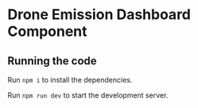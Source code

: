 
  # Drone Emission Dashboard Component

  ## Running the code

  Run `npm i` to install the dependencies.

  Run `npm run dev` to start the development server.
  
